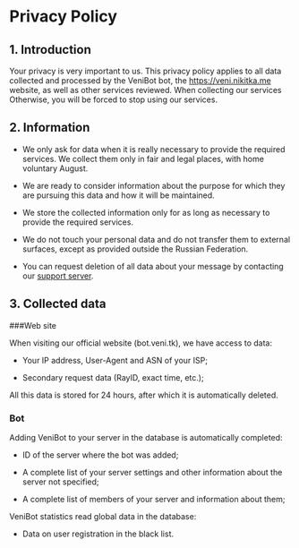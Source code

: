 # Privacy Policy

## 1. Introduction

Your privacy is very important to us. This privacy policy applies to all data collected and processed by the VeniBot bot, the https://veni.nikitka.me website, as well as other services reviewed. When collecting our services Otherwise, you will be forced to stop using our services.

## 2. Information

- We only ask for data when it is really necessary to provide the required services. We collect them only in fair and legal places, with home voluntary August.

- We are ready to consider information about the purpose for which they are pursuing this data and how it will be maintained.

- We store the collected information only for as long as necessary to provide the required services.

- We do not touch your personal data and do not transfer them to external surfaces, except as provided outside the Russian Federation.

- You can request deletion of all data about your message by contacting our [support server](https://discord.gg/uEhrZUX).

## 3. Collected data

###Web site

When visiting our official website (bot.veni.tk), we have access to data:

- Your IP address, User-Agent and ASN of your ISP;

- Secondary request data (RayID, exact time, etc.);

All this data is stored for 24 hours, after which it is automatically deleted.

### Bot

Adding VeniBot to your server in the database is automatically completed:

- ID of the server where the bot was added;

- A complete list of your server settings and other information about the server not specified;

- A complete list of members of your server and information about them;

VeniBot statistics read global data in the database:

- Data on user registration in the black list.